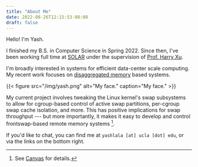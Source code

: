 ```yaml
---
title: "About Me"
date: 2022-08-26T12:15:53-08:00
draft: false
---
```


Hello! I'm Yash. 

I finished my B.S. in Computer Science in Spring 2022. 
Since then, I've been working full time at 
[SOLAR](http://systems.cs.ucla.edu/) under the supervision of
[Prof. Harry Xu](http://web.cs.ucla.edu/~harryxu). 

I'm broadly interested in systems for efficient data-center scale computing. 
My recent work focuses on 
[disaggregated memory](https://arxiv.org/pdf/2202.02223.pdf) based systems. 

{{< figure src="/img/yash.png"
alt="My face."
caption="My face." >}}

My current project involves tweaking the Linux kernel's swap subsystems to
allow for cgroup-based control of active swap partitions, per-cgroup swap
cache isolation, and more. This has positive implications for swap throughput
--- but more importantly, it makes it easy to develop and control
frontswap-based remote memory systems [^1]. 

If you'd like to chat, you can find me at
`yashlala [at] ucla [dot] edu`, or via the links on the bottom right. 

[^1]: See [Canvas](https://arxiv.org/abs/2203.09615) for details. 

